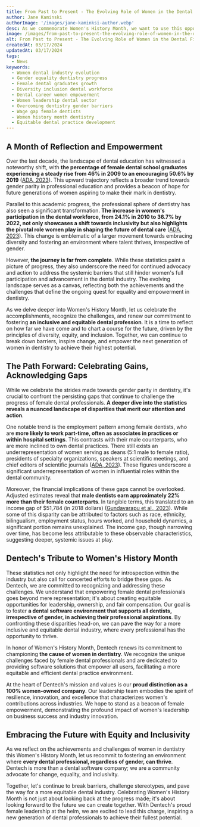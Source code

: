```yaml
---
title: From Past to Present - The Evolving Role of Women in the Dental Field
author: Jane Kaminski
authorImage: '/images/jane-kaminksi-author.webp'
desc: As we commemorate Women's History Month, we want to use this opportunity to cast a spotlight on the remarkable strides alongside the enduring challenges that women face in the dental industry. This annual observance acts as a powerful catalyst, reminding us not only of the significant progress achieved by women but also of the persistent hurdles that lie in the path ahead. The dental realm, in particular, mirrors this complex narrative of evolution and ongoing struggle.
image: /images/from-past-to-present-the-evolving-role-of-women-in-the-dental-field.webp
alt: From Past to Present - The Evolving Role of Women in the Dental Field
createdAt: 03/17/2024
updatedAt: 03/17/2024
tags:
  - News
keywords:
  - Women dental industry evolution
  - Gender equality dentistry progress
  - Female dental graduates growth
  - Diversity inclusion dental workforce
  - Dental career women empowerment
  - Women leadership dental sector
  - Overcoming dentistry gender barriers
  - Wage gap female dentists
  - Women history month dentistry
  - Equitable dental practice development
---
```


## A Month of Reflection and Empowerment

Over the last decade, the landscape of dental education has witnessed a noteworthy shift, with **the percentage of female dental school graduates experiencing a steady rise from 46% in 2009 to an encouraging 50.6% by 2019** ([ADA, 2023](https://www.ada.org/resources/research/health-policy-institute/us-dentist-demographics)). This upward trajectory reflects a broader trend towards gender parity in professional education and provides a beacon of hope for future generations of women aspiring to make their mark in dentistry.

Parallel to this academic progress, the professional sphere of dentistry has also seen a significant transformation. **The increase in women's participation in the dental workforce, from 24.1% in 2010 to 36.7% by 2022, not only showcases a shift towards inclusivity but also highlights the pivotal role women play in shaping the future of dental care** ([ADA, 2023](https://www.ada.org/resources/research/health-policy-institute/us-dentist-demographics)). This change is emblematic of a larger movement towards embracing diversity and fostering an environment where talent thrives, irrespective of gender.

However, **the journey is far from complete**. While these statistics paint a picture of progress, they also underscore the need for continued advocacy and action to address the systemic barriers that still hinder women's full participation and advancement in the dental industry. The evolving landscape serves as a canvas, reflecting both the achievements and the challenges that define the ongoing quest for equality and empowerment in dentistry.

As we delve deeper into Women's History Month, let us celebrate the accomplishments, recognize the challenges, and renew our commitment to fostering **an inclusive and equitable dental profession**. It is a time to reflect on how far we have come and to chart a course for the future, driven by the principles of diversity, equity, and inclusion. Together, we can continue to break down barriers, inspire change, and empower the next generation of women in dentistry to achieve their highest potential.

## The Path Forward: Celebrating Gains, Acknowledging Gaps

While we celebrate the strides made towards gender parity in dentistry, it's crucial to confront the persisting gaps that continue to challenge the progress of female dental professionals. **A deeper dive into the statistics reveals a nuanced landscape of disparities that merit our attention and action**.

One notable trend is the employment pattern among female dentists, who are **more likely to work part-time, often as associates in practices or within hospital settings**. This contrasts with their male counterparts, who are more inclined to own dental practices. There still exists an underrepresentation of women serving as deans (5:1 male to female ratio), presidents of specialty organizations, speakers at scientific meetings, and chief editors of scientific journals ([ADA, 2023](https://www.ada.org/resources/research/health-policy-institute/us-dentist-demographics)). These figures underscore a significant underrepresentation of women in influential roles within the dental community.

Moreover, the financial implications of these gaps cannot be overlooked. Adjusted estimates reveal that **male dentists earn approximately 22% more than their female counterparts**. In tangible terms, this translated to an income gap of $51,784 (in 2018 dollars) ([Gundavarapu et al., 2023](<https://jada.ada.org/article/S0002-8177(22)00687-0/abstract>)). While some of this disparity can be attributed to factors such as race, ethnicity, bilingualism, employment status, hours worked, and household dynamics, a significant portion remains unexplained. The income gap, though narrowing over time, has become less attributable to these observable characteristics, suggesting deeper, systemic issues at play.

## Dentech's Tribute to Women's History Month

These statistics not only highlight the need for introspection within the industry but also call for concerted efforts to bridge these gaps. As Dentech, we are committed to recognizing and addressing these challenges. We understand that empowering female dental professionals goes beyond mere representation; it's about creating equitable opportunities for leadership, ownership, and fair compensation. Our goal is to foster **a dental software environment that supports all dentists, irrespective of gender, in achieving their professional aspirations**. By confronting these disparities head-on, we can pave the way for a more inclusive and equitable dental industry, where every professional has the opportunity to thrive.

In honor of Women's History Month, Dentech renews its commitment to championing **the cause of women in dentistry**. We recognize the unique challenges faced by female dental professionals and are dedicated to providing software solutions that empower all users, facilitating a more equitable and efficient dental practice environment.

At the heart of Dentech's mission and values is our **proud distinction as a 100% women-owned company**. Our leadership team embodies the spirit of resilience, innovation, and excellence that characterizes women's contributions across industries. We hope to stand as a beacon of female empowerment, demonstrating the profound impact of women's leadership on business success and industry innovation.

## Embracing the Future with Equity and Inclusivity

As we reflect on the achievements and challenges of women in dentistry this Women's History Month, let us recommit to fostering an environment where **every dental professional, regardless of gender, can thrive**. Dentech is more than a dental software company; we are a community advocate for change, equality, and inclusivity.

Together, let's continue to break barriers, challenge stereotypes, and pave the way for a more equitable dental industry. Celebrating Women's History Month is not just about looking back at the progress made; it's about looking forward to the future we can create together. With Dentech's proud female leadership at the helm, we are excited to lead this charge, inspiring a new generation of dental professionals to achieve their fullest potential.
